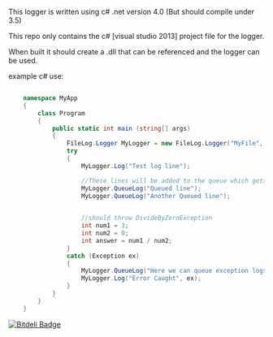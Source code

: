 This logger is written using c# .net version 4.0 (But should compile under 3.5)

This repo only contains the c# [visual studio 2013] project file for the logger.

When built it should create a .dll that can be referenced and the logger can be used.

example c# use:

```c#

    namespace MyApp
    {
	    class Program
	    {
		    public static int main (string[] args)
		    {
			    FileLog.Logger MyLogger = new FileLog.Logger("MyFile", "LogDir");
			    try
			    {
				    MyLogger.Log("Test log line");

				    //These lines will be added to the queue which gets written from a seperate thread
				    MyLogger.QueueLog("Queued line");
				    MyLogger.QueueLog("Another Queued line");

				
				    //should throw DivideByZeroException
				    int num1 = 3;
				    int num2 = 0;
				    int answer = num1 / num2;
			    }
			    catch (Exception ex)
			    {
				    MyLogger.QueueLog("Here we can queue exception logs too", ex);
				    MyLogger.Log("Error Caught", ex);
			    }
		    }
	    }
    }
```

[![Bitdeli Badge](https://d2weczhvl823v0.cloudfront.net/buchmoyerm/simpledotnetlogger/trend.png)](https://bitdeli.com/free "Bitdeli Badge")

